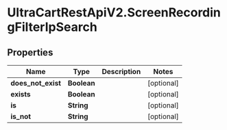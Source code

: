 # UltraCartRestApiV2.ScreenRecordingFilterIpSearch

## Properties
Name | Type | Description | Notes
------------ | ------------- | ------------- | -------------
**does_not_exist** | **Boolean** |  | [optional] 
**exists** | **Boolean** |  | [optional] 
**is** | **String** |  | [optional] 
**is_not** | **String** |  | [optional] 


